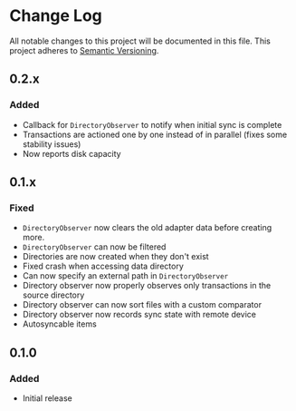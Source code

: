 # Change Log
All notable changes to this project will be documented in this file.
This project adheres to [Semantic Versioning](http://semver.org/).

## 0.2.x
### Added
- Callback for `DirectoryObserver` to notify when initial sync is complete
- Transactions are actioned one by one instead of in parallel (fixes some stability issues)
- Now reports disk capacity

## 0.1.x
### Fixed
- `DirectoryObserver` now clears the old adapter data before creating more.
- `DirectoryObserver` can now be filtered
- Directories are now created when they don't exist
- Fixed crash when accessing data directory
- Can now specify an external path in `DirectoryObserver`
- Directory observer now properly observes only transactions in the source directory
- Directory observer can now sort files with a custom comparator
- Directory observer now records sync state with remote device
- Autosyncable items

## 0.1.0
### Added
- Initial release